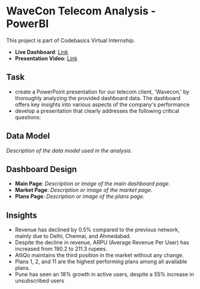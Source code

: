# WaveCon Telecom Analysis - PowerBI

This project is part of Codebasics Virtual Internship.

- **Live Dashboard**: [Link](https://app.powerbi.com/view?r=eyJrIjoiYmVhZTMxZmEtZmM4Ny00ZDk2LWE0ZTktZmUwNTA0MTY0MGU4IiwidCI6ImM2ZTU0OWIzLTVmNDUtNDAzMi1hYWU5LWQ0MjQ0ZGM1YjJjNCJ9)
- **Presentation Video**: [Link](#)

## Task

- create a PowerPoint presentation for our telecom client, 'Wavecon,' by thoroughly analyzing the provided dashboard data. The dashboard offers key insights into various aspects of the company's performance
- develop a presentation that clearly addresses the following critical questions:

## Data Model

*Description of the data model used in the analysis.*

## Dashboard Design

- **Main Page**: *Description or image of the main dashboard page.*
- **Market Page**: *Description or image of the market page.*
- **Plans Page**: *Description or image of the plans page.*

## Insights

- Revenue has declined by 0.5% compared to the previous network, mainly due to Delhi, Chennai, and Ahmedabad.
- Despite the decline in revenue, ARPU (Average Revenue Per User) has increased from 190.2 to 211.3 rupees.
- AtliQo maintains the third position in the market without any change.
- Plans 1, 2, and 11 are the highest performing plans among all available plans.
- Pune has seen an 18% growth in active users, despite a 55% increase in unsubscribed users
